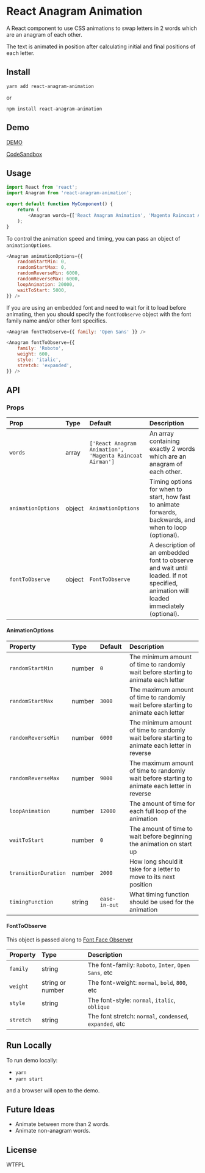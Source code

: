 React Anagram Animation
====

A React component to use CSS animations to swap letters in 2 words which are an anagram of each other.

The text is animated in position after calculating initial and final positions of each letter.

Install
----

`yarn add react-anagram-animation`

or

`npm install react-anagram-animation`

Demo
----

[DEMO](https://pcszv.csb.app/)

[CodeSandbox](https://codesandbox.io/s/pcszv)

Usage
----

```js
import React from 'react';
import Anagram from 'react-anagram-animation';

export default function MyComponent() {
    return (
        <Anagram words={['React Anagram Animation', 'Magenta Raincoat Airman']} />
    );
}
```

To control the animation speed and timing, you can pass an object of `animationOptions`.

```js
<Anagram animationOptions={{
    randomStartMin: 0,
    randomStartMax: 0,
    randomReverseMin: 6000,
    randomReverseMax: 6000,
    loopAnimation: 20000,
    waitToStart: 5000,
}} />
```

If you are using an embedded font and need to wait for it to load before animating,
then you should specify the `fontToObserve` object with the font family name and/or other font specifics.

```js
<Anagram fontToObserve={{ family: 'Open Sans' }} />
```
```js
<Anagram fontToObserve={{
    family: 'Roboto',
    weight: 600,
    style: 'italic',
    stretch: 'expanded',
}} />
```

API
----

### Props

| Prop               | Type   | Default                                                  | Description                                             |
| :----------------- | :----- | :------------------------------------------------------- | :------------------------------------------------------ |
| `words`            | array  | `['React Anagram Animation', 'Magenta Raincoat Airman']` | An array containing exactly 2 words which are an anagram of each other. |
| `animationOptions` | object | `AnimationOptions`                                       | Timing options for when to start, how fast to animate forwards, backwards, and when to loop (optional). |
| `fontToObserve`    | object | `FontToObserve`                                          | A description of an embedded font to observe and wait until loaded.  If not specified, animation will loaded immediately (optional). |

#### AnimationOptions

| Property             | Type   | Default       | Description                                                                                   |
| :------------------- | :----- | :------------ | :-------------------------------------------------------------------------------------------- |
| `randomStartMin`     | number | `0`           | The minimum amount of time to randomly wait before starting to animate each letter            |
| `randomStartMax`     | number | `3000`        | The maximum amount of time to randomly wait before starting to animate each letter            |
| `randomReverseMin`   | number | `6000`        | The minimum amount of time to randomly wait before starting to animate each letter in reverse |
| `randomReverseMax`   | number | `9000`        | The maximum amount of time to randomly wait before starting to animate each letter in reverse |
| `loopAnimation`      | number | `12000`       | The amount of time for each full loop of the animation                                        |
| `waitToStart`        | number | `0`           | The amount of time to wait before beginning the animation on start up                         |
| `transitionDuration` | number | `2000`        | How long should it take for a letter to move to its next position                             |
| `timingFunction`     | string | `ease-in-out` | What timing function should be used for the animation                                         |

#### FontToObserve

This object is passed along to [Font Face Observer](https://github.com/iamskok/use-font-face-observer)

| Property  | Type             | Description                                              |
| :---------| :--------------- | :------------------------------------------------------- |
| `family`  | string           | The font-family: `Roboto`, `Inter`, `Open Sans`, etc     |
| `weight`  | string or number | The font-weight: `normal`, `bold`, `800`, etc            |
| `style`   | string           | The font-style: `normal`, `italic`, `oblique`            |
| `stretch` | string           | The font stretch: `normal`, `condensed`, `expanded`, etc |

Run Locally
----

To run demo locally:

- `yarn`
- `yarn start`

and a browser will open to the demo.

Future Ideas
----

- Animate between more than 2 words.
- Animate non-anagram words.


License
----

WTFPL
